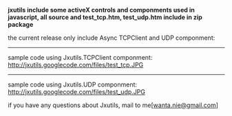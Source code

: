 **jxutils include some activeX controls and componments used in javascript,
all source and test\_tcp.htm, test\_udp.htm include in zip package**

the current release only include Async TCPClient and UDP componment:


---

sample code using Jxutils.TCPClient componment:
http://jxutils.googlecode.com/files/test_tcp.JPG


---

sample code using Jxutils.UDP componment:
http://jxutils.googlecode.com/files/test_udp.JPG

if you have any questions about Jxutils, mail to me[wanta.nie@gmail.com]
